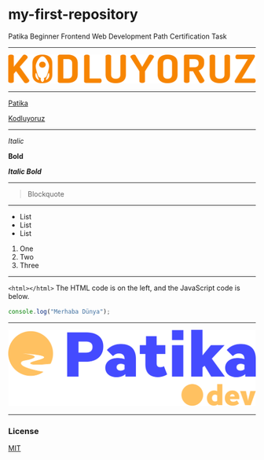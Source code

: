 # my-first-repository
Patika Beginner Frontend Web Development Path Certification Task
<!--    # Headin 1      -->

<!--    Heading 1
        ========        -->


<!--    ## Heading 2    -->

<!--    Baslik 2
        --------        -->

---

![Kodluyoruz](./kodluyoruz_yatay_slogan.png)

---

[Patika](https://www.patika.dev)

[Kodluyoruz][2]

[2]: https://kodluyoruz.org

---

*Italic*            <!-- _Italic_ -->

**Bold**            <!-- __Bold__ -->

***Italic Bold***   <!-- ___Italic Bold___ -->

---

> Blockquote 

---

* List 
* List 
* List 
<!--
- List 
- List 
- List 
-->

1. One 
2. Two 
3. Three 
<!--
1) One 
2) Two 
3) Three
-->

***

`<html></html>` The HTML code is on the left, and the JavaScript code is below.
```javascript
console.log("Merhaba Dünya");
```
***

![Patika.dev][1]

[1]: ./newPatikaLogo.svg

***

### License
[MIT](https://choosealicense.com/licenses/mit/)